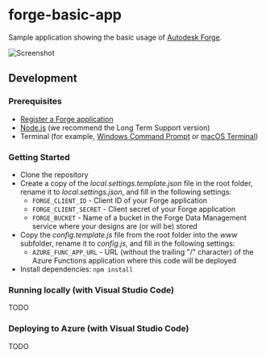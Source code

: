 # forge-basic-app

Sample application showing the basic usage of [Autodesk Forge](https://forge.autodesk.com).

![Screenshot](./screenshot.png)

## Development

### Prerequisites

- [Register a Forge application](https://forge.autodesk.com/en/docs/oauth/v2/tutorials/create-app)
- [Node.js](https://nodejs.org) (we recommend the Long Term Support version)
- Terminal (for example, [Windows Command Prompt](https://en.wikipedia.org/wiki/Cmd.exe)
or [macOS Terminal](https://support.apple.com/guide/terminal/welcome/mac))

### Getting Started

- Clone the repository
- Create a copy of the _local.settings.template.json_ file in the root folder,
rename it to _local.settings.json_, and fill in the following settings:
    - `FORGE_CLIENT_ID` - Client ID of your Forge application
    - `FORGE_CLIENT_SECRET` - Client secret of your Forge application
    - `FORGE_BUCKET` - Name of a bucket in the Forge Data Management service where your designs are (or will be) stored
- Copy the _config.template.js_ file from the root folder into the _www_ subfolder,
rename it to _config.js_, and fill in the following settings:
    - `AZURE_FUNC_APP_URL` - URL (without the trailing "/" character) of the Azure Functions application where this code will be deployed
- Install dependencies: `npm install`

### Running locally (with Visual Studio Code)

TODO

### Deploying to Azure (with Visual Studio Code)

TODO